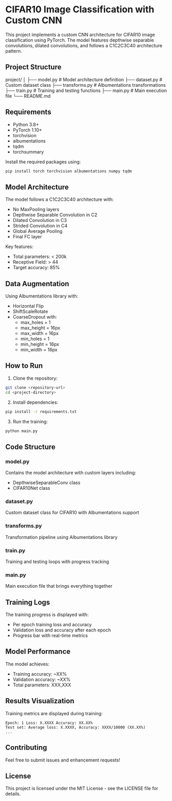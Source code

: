 # CIFAR10 Image Classification with Custom CNN

This project implements a custom CNN architecture for CIFAR10 image classification using PyTorch. The model features depthwise separable convolutions, dilated convolutions, and follows a C1C2C3C40 architecture pattern.

## Project Structure
project/
│
├── model.py # Model architecture definition
├── dataset.py # Custom dataset class
├── transforms.py # Albumentations transformations
├── train.py # Training and testing functions
├── main.py # Main execution file
└── README.md

## Requirements
- Python 3.8+
- PyTorch 1.10+
- torchvision
- albumentations
- tqdm
- torchsummary

Install the required packages using:

```bash
pip install torch torchvision albumentations numpy tqdm
```

## Model Architecture

The model follows a C1C2C3C40 architecture with:
- No MaxPooling layers
- Depthwise Separable Convolution in C2
- Dilated Convolution in C3
- Strided Convolution in C4
- Global Average Pooling
- Final FC layer

Key features:
- Total parameters: < 200k
- Receptive Field: > 44
- Target accuracy: 85%

## Data Augmentation

Using Albumentations library with:
- Horizontal Flip
- ShiftScaleRotate
- CoarseDropout with:
  - max_holes = 1
  - max_height = 16px
  - max_width = 16px
  - min_holes = 1
  - min_height = 16px
  - min_width = 16px

## How to Run

1. Clone the repository:

```bash
git clone <repository-url>
cd <project-directory>
```

2. Install dependencies:

```bash
pip install -r requirements.txt
```

3. Run the training:

```bash
python main.py
```

## Code Structure

### model.py
Contains the model architecture with custom layers including:
- DepthwiseSeparableConv class
- CIFAR10Net class

### dataset.py
Custom dataset class for CIFAR10 with Albumentations support

### transforms.py
Transformation pipeline using Albumentations library

### train.py
Training and testing loops with progress tracking

### main.py
Main execution file that brings everything together

## Training Logs

The training progress is displayed with:
- Per epoch training loss and accuracy
- Validation loss and accuracy after each epoch
- Progress bar with real-time metrics

## Model Performance

The model achieves:
- Training accuracy: ~XX%
- Validation accuracy: ~XX%
- Total parameters: XXX,XXX

## Results Visualization

Training metrics are displayed during training:
```
Epoch: 1 Loss: X.XXXX Accuracy: XX.XX%
Test set: Average loss: X.XXXX, Accuracy: XXXX/10000 (XX.XX%)
...
```

## Contributing

Feel free to submit issues and enhancement requests!

## License

This project is licensed under the MIT License - see the LICENSE file for details.
